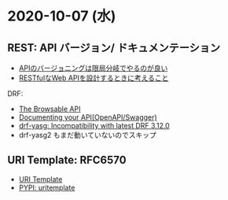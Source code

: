 # 2020-10-07 (水)

## REST: API バージョン/ ドキュメンテーション

- [APIのバージョニングは限局分岐でやるのが良い](http://kenn.hatenablog.com/entry/2014/03/06/105249)
- [RESTfulなWeb APIを設計するときに考えること](https://qiita.com/shrkw/items/c6123ca25981e44a3d82)

DRF:

- [The Browsable API](https://www.django-rest-framework.org/topics/browsable-api/#the-browsable-api)
- [Documenting your API(OpenAPI/Swagger)](https://www.django-rest-framework.org/topics/documenting-your-api/)
- [drf-yasg: Incompatibility with latest DRF 3.12.0](https://github.com/axnsan12/drf-yasg/issues/641#issuecomment-704327697)
- drf-yasg2 もまだ動いていないのでスキップ

## URI Template: RFC6570

- [URI Template](https://tools.ietf.org/html/rfc6570)
- [PYPI: uritemplate](https://pypi.org/project/uritemplate/)
